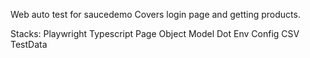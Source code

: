 Web auto test for saucedemo
Covers login page and getting products.

Stacks:
Playwright
Typescript
Page Object Model
Dot Env
Config
CSV TestData
